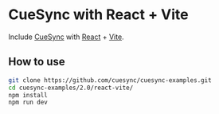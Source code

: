 # CueSync with React + Vite

Include [CueSync](https://cuesync.github.io) with [React](https://react.dev/) + [Vite](https://vitejs.dev/).

## How to use

```sh
git clone https://github.com/cuesync/cuesync-examples.git
cd cuesync-examples/2.0/react-vite/
npm install
npm run dev
```